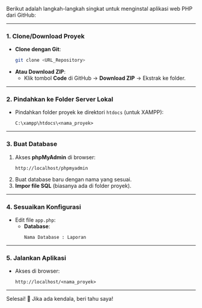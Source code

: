 Berikut adalah langkah-langkah singkat untuk menginstal aplikasi web PHP dari GitHub:

---

### **1. Clone/Download Proyek**
- **Clone dengan Git**:  
  ```bash
  git clone <URL_Repository>
  ```
- **Atau Download ZIP**:  
  - Klik tombol **Code** di GitHub → **Download ZIP** → Ekstrak ke folder.

---

### **2. Pindahkan ke Folder Server Lokal**
- Pindahkan folder proyek ke direktori `htdocs` (untuk XAMPP):  
  ```
  C:\xampp\htdocs\<nama_proyek>
  ```

---

### **3. Buat Database**
1. Akses **phpMyAdmin** di browser:  
   ```
   http://localhost/phpmyadmin
   ```
2. Buat database baru dengan nama yang sesuai.
3. **Impor file SQL** (biasanya ada di folder proyek).

---

### **4. Sesuaikan Konfigurasi**
- Edit file `app.php`:
  - **Database**:
    ```
    Nama Database : Laporan
    ```

---

### **5. Jalankan Aplikasi**
- Akses di browser:  
  ```
  http://localhost/<nama_proyek>
  ```

---

Selesai! 🎉 Jika ada kendala, beri tahu saya!
